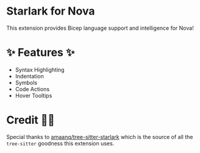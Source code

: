 # Starlark for Nova

This extension provides Bicep language support and intelligence for Nova!

# ✨ Features ✨

- Syntax Highlighting
- Indentation
- Symbols
- Code Actions
- Hover Tooltips



# Credit 🙏🏻

Special thanks to [amaanq/tree-sitter-starlark](https://github.com/amaanq/tree-sitter-starlark) which is
the source of all the `tree-sitter` goodness this extension uses.
